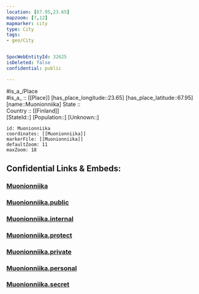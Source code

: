 ```yaml
---
location: [67.95,23.65] 
mapzoom: [7,12] 
mapmarker: city 
type: City
tags:
- geo/City


SpocWebEntityId: 32625
isDeleted: false
confidential: public

---
```

#is_a_/Place  
#is_a_ :: [[Place]] 
[has_place_longitude::23.65] 
[has_place_latitude::67.95] 
[name::Muonionniika] 
State ::  
Country :: [[Finland]]  
[StateId::] 
[Population::] 
[Unknown::] 


```leaflet
id: Muonionniika
coordinates: [[Muonionniika]] 
markerFile: [[Muonionniika]] 
defaultZoom: 11 
maxZoom: 18
```


## Confidential Links & Embeds: 

### [Muonionniika](/_Standards/Earth/Continent/Europe/Europe~North/Sweden/Provinces~Sweden/Norrbotten/City/Muonionniika.md) 

### [Muonionniika.public](/_public/Earth/Continent/Europe/Europe~North/Sweden/Provinces~Sweden/Norrbotten/City/Muonionniika.public.md) 

### [Muonionniika.internal](/_internal/Earth/Continent/Europe/Europe~North/Sweden/Provinces~Sweden/Norrbotten/City/Muonionniika.internal.md) 

### [Muonionniika.protect](/_protect/Earth/Continent/Europe/Europe~North/Sweden/Provinces~Sweden/Norrbotten/City/Muonionniika.protect.md) 

### [Muonionniika.private](/_private/Earth/Continent/Europe/Europe~North/Sweden/Provinces~Sweden/Norrbotten/City/Muonionniika.private.md) 

### [Muonionniika.personal](/_personal/Earth/Continent/Europe/Europe~North/Sweden/Provinces~Sweden/Norrbotten/City/Muonionniika.personal.md) 

### [Muonionniika.secret](/_secret/Earth/Continent/Europe/Europe~North/Sweden/Provinces~Sweden/Norrbotten/City/Muonionniika.secret.md)

